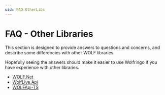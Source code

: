 ```yaml
---
uid: FAQ.OtherLibs
---
```


# FAQ - Other Libraries
This section is designed to provide answers to questions and concerns, and describe some differencies with other WOLF libraries.

Hopefully seeing the answers should make it easier to use Wolfringo if you have experience with other libraries.

- [WOLF.Net](xref:FAQ.OtherLibs.WolfNet)
- [WolfLive.Api](xref:FAQ.OtherLibs.WolfLiveApi)
- [WOLFApi-TS](xref:FAQ.OtherLibs.WolfApiTs)